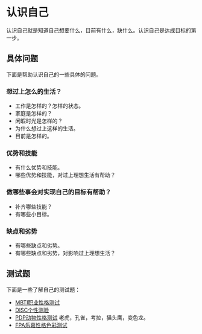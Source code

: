 # 认识自己
认识自己就是知道自己想要什么，目前有什么，缺什么。认识自己是达成目标的第一步。

## 具体问题
下面是帮助认识自己的一些具体的问题。

### 想过上怎么的生活？
* 工作是怎样的？怎样的状态。
* 家庭是怎样的？
* 闲暇时光是怎样的？
* 为什么想过上这样的生活。
* 目前是怎样的。

### 优势和技能
* 有什么优势和技能。
* 哪些优势和技能，对过上理想生活有帮助？

### 做哪些事会对实现自己的目标有帮助？
* 补齐哪些技能？
* 有哪些小目标。

### 缺点和劣势
* 有哪些缺点和劣势。
* 有哪些缺点和劣势，对影响过上理想生活？

## 测试题
下面是一些了解自己的测试题：

* [MBTI职业性格测试](http://www.welefen.com/lab/mbti/)
* [DISC个性测验](https://wiki.mbalib.com/wiki/DISC%E4%B8%AA%E6%80%A7%E6%B5%8B%E9%AA%8C)
* [PDP动物性格测试](http://types.yuzeli.com/survey/pdp30) 老虎，孔雀，考拉，猫头鹰，变色龙。
* [FPA乐嘉性格色彩测试](http://types.yuzeli.com/survey/fpa30)

